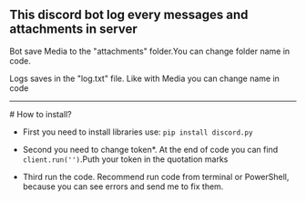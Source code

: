 ## This discord bot log every messages and attachments in server 

Bot save Media to the "attachments" folder.You can change folder name in code.

Logs saves in the "log.txt" file. Like with Media you can change name in code

---

# How to install?

- First you need to install libraries use: `pip install discord.py`
  
- Second you need to change token*. At the end of code you can find `client.run('')`.Puth your token in the quotation marks
  
- Third run the code. Recommend run code from terminal or PowerShell, because you can see errors and send me to fix them.
